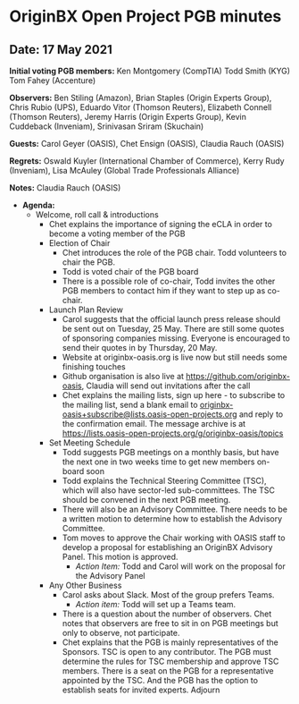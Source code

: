 # OriginBX Open Project PGB minutes

## Date: 17 May 2021

**Initial voting PGB members:**
Ken Montgomery (CompTIA)
Todd Smith (KYG)
Tom Fahey (Accenture)

**Observers:** Ben Stiling (Amazon), Brian Staples (Origin Experts Group),
Chris Rubio (UPS), Eduardo Vitor (Thomson Reuters), Elizabeth Connell (Thomson Reuters),
Jeremy Harris (Origin Experts Group), Kevin Cuddeback (Inveniam),
Srinivasan Sriram (Skuchain)

**Guests:** Carol Geyer (OASIS), Chet Ensign (OASIS), Claudia Rauch (OASIS)

**Regrets:**
Oswald Kuyler (International Chamber of Commerce), Kerry Rudy (Inveniam),
Lisa McAuley (Global Trade Professionals Alliance)

**Notes:** Claudia Rauch (OASIS)

* **Agenda:**
  * Welcome, roll call & introductions
    * Chet explains the importance of signing the eCLA in order to become a voting
      member of the PGB
    * Election of Chair
      * Chet introduces the role of the PGB chair. Todd volunteers to chair the PGB.
      * Todd is voted chair of the PGB board
      * There is a possible role of co-chair, Todd invites the other PGB members to
        contact him if they want to step up as co-chair.
    * Launch Plan Review
      * Carol suggests that the official launch press release should be sent out
        on Tuesday, 25 May. There are still some quotes of sponsoring companies
        missing. Everyone is encouraged to send their quotes in by Thursday, 20 May.
      * Website at originbx-oasis.org is live now but still needs some finishing touches
      * Github organisation is also live at https://github.com/originbx-oasis,
        Claudia will send out invitations after the call
      * Chet explains the mailing lists, sign up here - to subscribe to the mailing
        list, send a blank email to originbx-oasis+subscribe@lists.oasis-open-projects.org
        and reply to the confirmation email. The message archive is at
        https://lists.oasis-open-projects.org/g/originbx-oasis/topics
    * Set Meeting Schedule
      * Todd suggests PGB meetings on a monthly basis, but have the next one in
        two weeks time to get new members on-board soon
      * Todd explains the Technical Steering Committee (TSC), which will also
        have sector-led sub-committees. The TSC should be convened in the next
        PGB meeting.
      * There will also be an Advisory Committee. There needs to be a written motion
        to determine how to establish the Advisory Committee.
      * Tom moves to approve the Chair working with OASIS staff to develop a proposal
        for establishing an OriginBX Advisory Panel. This motion is approved.
        * *Action Item:* Todd and Carol will work on the proposal for the Advisory Panel
    * Any Other Business
      * Carol asks about Slack. Most of the group prefers Teams.
        * *Action item:* Todd will set up a Teams team.
      * There is a question about the number of observers. Chet notes that observers
        are free to sit in on PGB meetings but only to observe, not participate.
      * Chet explains that the PGB is mainly representatives of the Sponsors.
        TSC is open to any contributor. The PGB must determine the rules for TSC
        membership and approve TSC members. There is a seat on the PGB for a
        representative appointed by the TSC. And the PGB has the option to
        establish seats for invited experts. 
Adjourn
